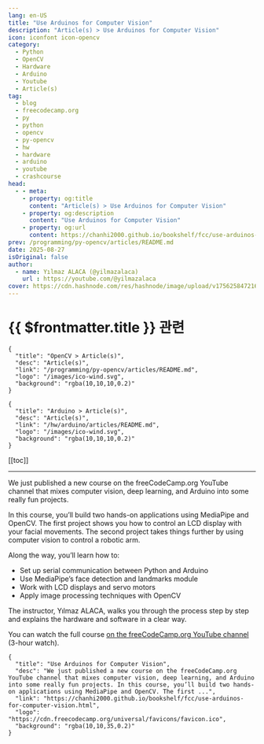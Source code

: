 ```yaml
---
lang: en-US
title: "Use Arduinos for Computer Vision"
description: "Article(s) > Use Arduinos for Computer Vision"
icon: iconfont icon-opencv
category:
  - Python
  - OpenCV
  - Hardware
  - Arduino
  - Youtube
  - Article(s)
tag:
  - blog
  - freecodecamp.org
  - py
  - python
  - opencv
  - py-opencv
  - hw
  - hardware
  - arduino
  - youtube
  - crashcourse
head:
  - - meta:
    - property: og:title
      content: "Article(s) > Use Arduinos for Computer Vision"
    - property: og:description
      content: "Use Arduinos for Computer Vision"
    - property: og:url
      content: https://chanhi2000.github.io/bookshelf/fcc/use-arduinos-for-computer-vision.html
prev: /programming/py-opencv/articles/README.md
date: 2025-08-27
isOriginal: false
author:
  - name: Yılmaz ALACA (@yilmazalaca)
    url : https://youtube.com/@yilmazalaca
cover: https://cdn.hashnode.com/res/hashnode/image/upload/v1756258472163/30bdd66e-4458-4c70-b596-20685e993d37.png
---
```


# {{ $frontmatter.title }} 관련

```component VPCard
{
  "title": "OpenCV > Article(s)",
  "desc": "Article(s)",
  "link": "/programming/py-opencv/articles/README.md",
  "logo": "/images/ico-wind.svg",
  "background": "rgba(10,10,10,0.2)"
}
```

```component VPCard
{
  "title": "Arduino > Article(s)",
  "desc": "Article(s)",
  "link": "/hw/arduino/articles/README.md",
  "logo": "/images/ico-wind.svg",
  "background": "rgba(10,10,10,0.2)"
}
```

[[toc]]

---

<SiteInfo
  name="Use Arduinos for Computer Vision"
  desc="We just published a new course on the freeCodeCamp.org YouTube channel that mixes computer vision, deep learning, and Arduino into some really fun projects. In this course, you’ll build two hands-on applications using MediaPipe and OpenCV. The first ..."
  url="https://freecodecamp.org/news/use-arduinos-for-computer-vision"
  logo="https://cdn.freecodecamp.org/universal/favicons/favicon.ico"
  preview="https://cdn.hashnode.com/res/hashnode/image/upload/v1756258472163/30bdd66e-4458-4c70-b596-20685e993d37.png"/>

We just published a new course on the freeCodeCamp.org YouTube channel that mixes computer vision, deep learning, and Arduino into some really fun projects.

In this course, you’ll build two hands-on applications using MediaPipe and OpenCV. The first project shows you how to control an LCD display with your facial movements. The second project takes things further by using computer vision to control a robotic arm.

Along the way, you’ll learn how to:

- Set up serial communication between Python and Arduino
- Use MediaPipe’s face detection and landmarks module
- Work with LCD displays and servo motors
- Apply image processing techniques with OpenCV

The instructor, Yılmaz ALACA, walks you through the process step by step and explains the hardware and software in a clear way.

You can watch the full course [<FontIcon icon="fa-brands fa-youtube"/>on the freeCodeCamp.org YouTube channel](https://youtu.be/Q5U-b6gRTaY) (3-hour watch).

<VidStack src="youtube/Q5U-b6gRTaY" />

<!-- TODO: add ARTICLE CARD -->
```component VPCard
{
  "title": "Use Arduinos for Computer Vision",
  "desc": "We just published a new course on the freeCodeCamp.org YouTube channel that mixes computer vision, deep learning, and Arduino into some really fun projects. In this course, you’ll build two hands-on applications using MediaPipe and OpenCV. The first ...",
  "link": "https://chanhi2000.github.io/bookshelf/fcc/use-arduinos-for-computer-vision.html",
  "logo": "https://cdn.freecodecamp.org/universal/favicons/favicon.ico",
  "background": "rgba(10,10,35,0.2)"
}
```
